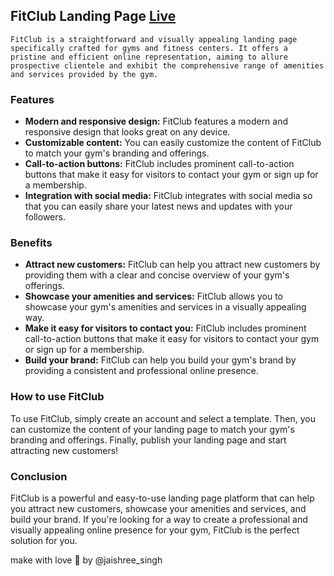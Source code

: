 ## FitClub Landing Page  [Live](https://fitness-club-jaishree.netlify.app/)
` FitClub is a straightforward and visually appealing landing page specifically crafted for gyms and fitness centers. It offers a pristine and efficient online representation, aiming to allure prospective clientele and exhibit the comprehensive range of amenities and services provided by the gym. `

### Features

* **Modern and responsive design:** FitClub features a modern and responsive design that looks great on any device.
* **Customizable content:** You can easily customize the content of FitClub to match your gym's branding and offerings.
* **Call-to-action buttons:** FitClub includes prominent call-to-action buttons that make it easy for visitors to contact your gym or sign up for a membership.
* **Integration with social media:** FitClub integrates with social media so that you can easily share your latest news and updates with your followers.

### Benefits

* **Attract new customers:** FitClub can help you attract new customers by providing them with a clear and concise overview of your gym's offerings.
* **Showcase your amenities and services:** FitClub allows you to showcase your gym's amenities and services in a visually appealing way.
* **Make it easy for visitors to contact you:** FitClub includes prominent call-to-action buttons that make it easy for visitors to contact your gym or sign up for a membership.
* **Build your brand:** FitClub can help you build your gym's brand by providing a consistent and professional online presence.

### How to use FitClub

To use FitClub, simply create an account and select a template. Then, you can customize the content of your landing page to match your gym's branding and offerings. Finally, publish your landing page and start attracting new customers!

### Conclusion

FitClub is a powerful and easy-to-use landing page platform that can help you attract new customers, showcase your amenities and services, and build your brand. If you're looking for a way to create a professional and visually appealing online presence for your gym, FitClub is the perfect solution for you.


make with love 💖 by @jaishree_singh

